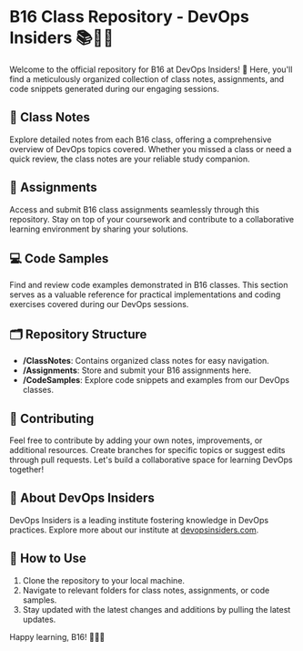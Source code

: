 # B16 Class Repository - DevOps Insiders 📚👩‍💻

Welcome to the official repository for B16 at DevOps Insiders! 🚀 Here, you'll find a meticulously organized collection of class notes, assignments, and code snippets generated during our engaging sessions.

## 📔 Class Notes
Explore detailed notes from each B16 class, offering a comprehensive overview of DevOps topics covered. Whether you missed a class or need a quick review, the class notes are your reliable study companion.

## 📝 Assignments
Access and submit B16 class assignments seamlessly through this repository. Stay on top of your coursework and contribute to a collaborative learning environment by sharing your solutions.

## 💻 Code Samples
Find and review code examples demonstrated in B16 classes. This section serves as a valuable reference for practical implementations and coding exercises covered during our DevOps sessions.

## 🗂️ Repository Structure
- **/ClassNotes**: Contains organized class notes for easy navigation.
- **/Assignments**: Store and submit your B16 assignments here.
- **/CodeSamples**: Explore code snippets and examples from our DevOps classes.

## 🤝 Contributing
Feel free to contribute by adding your own notes, improvements, or additional resources. Create branches for specific topics or suggest edits through pull requests. Let's build a collaborative space for learning DevOps together!

## 🏢 About DevOps Insiders
DevOps Insiders is a leading institute fostering knowledge in DevOps practices. Explore more about our institute at [devopsinsiders.com](https://devopsinsiders.com).

## 📌 How to Use
1. Clone the repository to your local machine.
2. Navigate to relevant folders for class notes, assignments, or code samples.
3. Stay updated with the latest changes and additions by pulling the latest updates.

Happy learning, B16!  🚀🚀📖
